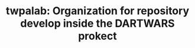 <div align="center">

# twpalab: Organization for repository develop inside the DARTWARS prokect 

</div>
